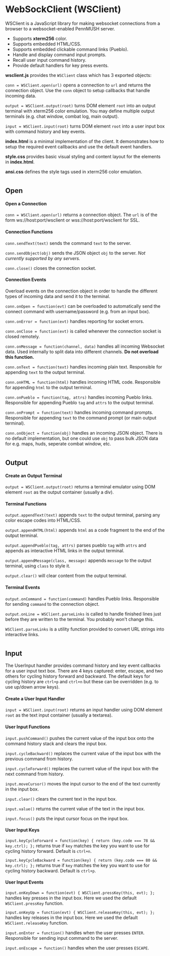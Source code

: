 # WebSockClient (WSClient)

WSClient is a JavaScript library for making websocket connections from a browser to a websocket-enabled PennMUSH server.

- Supports **xterm256** color.
- Supports embedded HTML/CSS.
- Supports embedded clickable command links (Pueblo).
- Handle and display command input prompts.
- Recall user input command history.
- Provide default handlers for key press events.

__wsclient.js__ provides the `WSClient` class which has 3 exported objects:

`conn = WSClient.open(url)` opens a connection to `url` and returns the connection object.
Use the `conn` object to setup callbacks that handle incoming data.

`output = WSClient.output(root)` turns DOM element `root` into an output terminal with xterm256 color emulation.
You may define multiple output terminals (e.g. chat window, combat log, main output).

`input = WSClient.input(root)` turns DOM element `root` into a user input box with command history and key events.

__index.html__ is a minimal implementation of the client. It demonstrates
how to setup the required event callbacks and use the default event handlers.

__style.css__ provides basic visual styling and content layout for the elements in __index.html__.

__ansi.css__ defines the style tags used in xterm256 color emulation.


# 
## Open
#### Open a Connection

`conn = WSClient.open(url)` returns a connection object. The `url` is of the form ws://host:port/wsclient or wss://host:port/wsclient for SSL. 

#### Connection Functions

`conn.sendText(text)` sends the command `text` to the server.

`conn.sendObject(obj)` sends the JSON object `obj` to the server. _Not currently supported by any servers._

`conn.close()` closes the connection socket.

#### Connection Events

Overload events on the connection object in order to handle the different types of incoming data and send it to the terminal.

`conn.onOpen = function(evt)` can be overloaded to automatically send the connect command with username/password (e.g. from an input box).

`conn.onError = function(evt)` handles reporting for socket errors.

`conn.onClose = function(evt)` is called whenever the connection socket is closed remotely.

`conn.onMessage = function(channel, data)` handles all incoming Websocket data. Used internally to split data into different channels. **__Do not overload this function.__**

`conn.onText = function(text)` handles incoming plain text. Responsible for appending `text` to the output terminal.

`conn.onHTML = function(html)` handles incoming HTML code. Responsible for appending `html` to the output terminal.

`conn.onPueblo = function(tag, attrs)` handles incoming Pueblo links. Responsible for appending Pueblo `tag` and `attrs` to the output terminal.

`conn.onPrompt = function(text)` handles incoming command prompts. Responsible for appending `text` to the command prompt (or main output terminal).

`conn.onObject = function(obj)` handles an incoming JSON object. There is no default implementation, but one could use `obj` to pass bulk JSON data for e.g. maps, huds, seperate combat window, etc.


# 
## Output
#### Create an Output Terminal

`output = WSClient.output(root)` returns a terminal emulator using DOM element `root` as the output container (usually a div).

#### Terminal Functions

`output.appendText(text)` appends `text` to the output terminal, parsing any color escape codes into HTML/CSS.

`output.appendHTML(html)` appends `html` as a code fragment to the end of the output terminal.

`output.appendPueblo(tag, attrs)` parses pueblo `tag` with `attrs` and appends as interactive HTML links in the output terminal.

`output.appendMessage(class, message)` appends `message` to the output terminal, using `class` to style it.

`output.clear()` will clear content from the output terminal.

#### Terminal Events

`output.onCommand = function(command)` handles Pueblo links. Responsible for sending `command` to the connection object.

`output.onLine = WSClient.parseLinks` is called to handle finished lines just before they are written to the terminal. You probably won't change this.

`WSClient.parseLinks` is a utility function provided to convert URL strings into interactive links.


# 
## Input

The UserInput handler provides command history and key event callbacks for a user input text box.
There are 4 keys captured: enter, escape, and two others for cycling history forward and backward.
The default keys for cycling history are `ctrl+p` and `ctrl+n` but these can be overridden (e.g. to use up/down arrow keys).

#### Create a User Input Handler

`input = WSClient.input(root)` returns an input handler using DOM element `root` as the text input container (usually a textarea).

#### User Input Functions

`input.pushCommand()` pushes the current value of the input box onto the command history stack and clears the input box.

`input.cycleBackward()` replaces the current value of the input box with the previous command from history.

`input.cycleForward()` replaces the current value of the input box with the next command from history.

`input.moveCursor()` moves the input cursor to the end of the text currently in the input box.

`input.clear()` clears the current text in the input box.

`input.value()` returns the current value of the text in the input box.

`input.focus()` puts the input cursor focus on the input box.

#### User Input Keys

`input.keyCycleForward = function(key) { return (key.code === 78 && key.ctrl); };` returns true if `key` matches the key you want to use for cycling history forward. Default is `ctrl+n`.

`input.keyCycleBackward = function(key) { return (key.code === 80 && key.ctrl); };` returns true if `key` matches the key you want to use for cycling history backward. Default is `ctrl+p`.

#### User Input Events

`input.onKeyDown = function(evt) { WSClient.pressKey(this, evt); };` handles key presses in the input box. Here we used the default `WSClient.pressKey` function.

`input.onKeyUp = function(evt) { WSClient.releaseKey(this, evt); };` handles key releases in the input box. Here we used the default `WSClient.releaseKey` function.

`input.onEnter = function()` handles when the user presses `ENTER`. Responsible for sending input command to the server.

`input.onEscape = function()` handles when the user presses `ESCAPE`.


